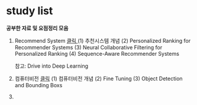 # study list
**공부한 자료 및 요점정리 모음**

1. Recommend System [클릭 ](https://drive.google.com/file/d/1IMbaYnSm2kBX6_1fiVyCRWlseDSaBb08/view?usp=sharing)
	(1) 추천시스템 개념
	(2) Personalized Ranking for Recommender Systems
	(3) Neural Collaborative Filtering for Personalized Ranking
	(4) Sequence-Aware Recommender Systems

	참고: Drive into Deep Learning

2. 컴퓨터비전  [클릭](https://drive.google.com/file/d/1vdJuwo7ckPiagQD7oQBupD0vCTt48qyP/view?usp=sharing)
	(1) 컴퓨터비전 개념
	(2) Fine Tuning
	(3) Object Detection  and Bounding Boxs
3.
<!--stackedit_data:
eyJoaXN0b3J5IjpbNjE5MjMyNTg1LDQ2ODQ3OTI1N119
-->